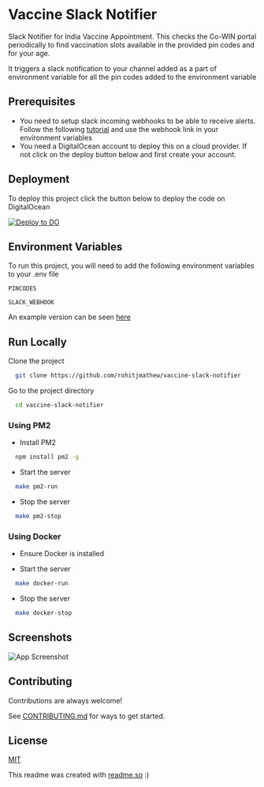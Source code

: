 # Vaccine Slack Notifier

Slack Notifier for India Vaccine Appointment. This checks the Co-WIN portal periodically to find vaccination slots available in the provided pin codes and for your age.

It triggers a slack notification to your channel added as a part of environment variable for all the pin codes added to the environment variable 

## Prerequisites

- You need to setup slack incoming webhooks to be able to receive alerts. Follow the following [tutorial](https://api.slack.com/messaging/webhooks) and use the webhook link in your environment variables
- You need a DigitalOcean account to deploy this on a cloud provider. If not click on the deploy button below and first create your account. 

## Deployment

To deploy this project click the button below to deploy the code on DigitalOcean

[![Deploy to DO](https://www.deploytodo.com/do-btn-blue.svg)](https://cloud.digitalocean.com/apps/new?repo=https://github.com/rohitjmathew/vaccine-slack-notifier/tree/main&refcode=4c19f19961b8)

## Environment Variables

To run this project, you will need to add the following environment variables to your .env file

`PINCODES`

`SLACK_WEBHOOK`

An example version can be seen [here](https://github.com/rohitjmathew/vaccine-slack-notifier/blob/main/.env.sample)

## Run Locally

Clone the project

```bash
  git clone https://github.com/rohitjmathew/vaccine-slack-notifier
```

Go to the project directory

```bash
  cd vaccine-slack-notifier
```

### Using PM2

- Install PM2
```bash
  npm install pm2 -g
```

- Start the server

```bash
  make pm2-run
```

- Stop the server

```bash
  make pm2-stop
```

### Using Docker

- Ensure Docker is installed

- Start the server

```bash
  make docker-run
```

- Stop the server

```bash
  make docker-stop
```

## Screenshots

![App Screenshot](https://via.placeholder.com/468x300?text=App+Screenshot+Here)

## Contributing

Contributions are always welcome!

See [CONTRIBUTING.md](/CONTRIBUTING.md) for ways to get started.

## License

[MIT](/LICENSE)

This readme was created with [readme.so](https://readme.so) :)